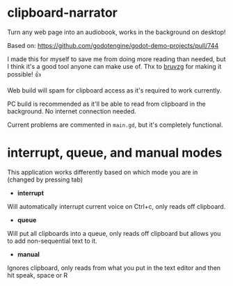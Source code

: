 # clipboard-narrator
Turn any web page into an audiobook, works in the background on desktop!

Based on: https://github.com/godotengine/godot-demo-projects/pull/744

I made this for myself to save me from doing more reading than needed, but I think it's a good tool anyone can make use of. Thx to [bruvzg](https://github.com/bruvzg) for making it possible! :+1:

Web build will spam for clipboard access as it's required to work currently.

PC build is recommended as it'll be able to read from clipboard in the background. No internet connection needed.

Current problems are commented in `main.gd`, but it's completely functional.

# interrupt, queue, and manual modes
This application works differently based on which mode you are in (changed by pressing tab)

- **interrupt**

Will automatically interrupt current voice on Ctrl+c, only reads off clipboard.

- **queue**

Will put all clipboards into a queue, only reads off clipboard but allows you to add non-sequential text to it.

- **manual**

Ignores clipboard, only reads from what you put in the text editor and then hit speak, space or R
